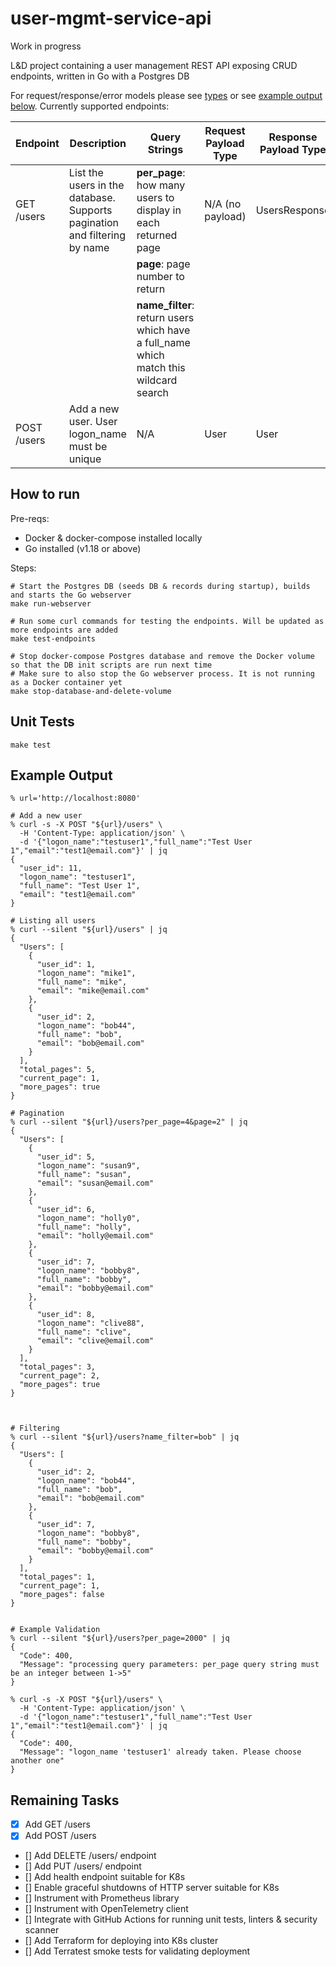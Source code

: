 # user-mgmt-service-api

Work in progress

L&D project containing a user management REST API exposing CRUD endpoints, written in Go with a Postgres DB

For request/response/error models please see [types](internal/api/types.go) or see [example output below](https://github.com/michaelprice232/user-mgmt-service-api#example-output). Currently supported endpoints:

| Endpoint    | Description                                                               | Query Strings                                                                         | Request Payload Type | Response Payload Type | 
|-------------|---------------------------------------------------------------------------|---------------------------------------------------------------------------------------|----------------------|-----------------------|
| GET /users  | List the users in the database. Supports pagination and filtering by name | **per_page**: how many users to display in each returned page                         | N/A (no payload)     | UsersResponse         |
|             |                                                                           | **page**: page number to return                                                       |                      |                       |
|             |                                                                           | **name_filter**: return users which have a full_name which match this wildcard search |                      |                       |
| POST /users | Add a new user. User logon_name must be unique                            | N/A                                                                                   | User                 | User                  |


## How to run

Pre-reqs:
- Docker & docker-compose installed locally
- Go installed (v1.18 or above)

Steps:
```shell
# Start the Postgres DB (seeds DB & records during startup), builds and starts the Go webserver
make run-webserver

# Run some curl commands for testing the endpoints. Will be updated as more endpoints are added
make test-endpoints

# Stop docker-compose Postgres database and remove the Docker volume so that the DB init scripts are run next time
# Make sure to also stop the Go webserver process. It is not running as a Docker container yet
make stop-database-and-delete-volume
```

## Unit Tests
```shell
make test
```

## Example Output

```shell
% url='http://localhost:8080'

# Add a new user
% curl -s -X POST "${url}/users" \
  -H 'Content-Type: application/json' \
  -d '{"logon_name":"testuser1","full_name":"Test User 1","email":"test1@email.com"}' | jq
{
  "user_id": 11,
  "logon_name": "testuser1",
  "full_name": "Test User 1",
  "email": "test1@email.com"
}

# Listing all users 
% curl --silent "${url}/users" | jq
{
  "Users": [
    {
      "user_id": 1,
      "logon_name": "mike1",
      "full_name": "mike",
      "email": "mike@email.com"
    },
    {
      "user_id": 2,
      "logon_name": "bob44",
      "full_name": "bob",
      "email": "bob@email.com"
    }
  ],
  "total_pages": 5,
  "current_page": 1,
  "more_pages": true
}

# Pagination
% curl --silent "${url}/users?per_page=4&page=2" | jq
{
  "Users": [
    {
      "user_id": 5,
      "logon_name": "susan9",
      "full_name": "susan",
      "email": "susan@email.com"
    },
    {
      "user_id": 6,
      "logon_name": "holly0",
      "full_name": "holly",
      "email": "holly@email.com"
    },
    {
      "user_id": 7,
      "logon_name": "bobby8",
      "full_name": "bobby",
      "email": "bobby@email.com"
    },
    {
      "user_id": 8,
      "logon_name": "clive88",
      "full_name": "clive",
      "email": "clive@email.com"
    }
  ],
  "total_pages": 3,
  "current_page": 2,
  "more_pages": true
}



# Filtering
% curl --silent "${url}/users?name_filter=bob" | jq
{
  "Users": [
    {
      "user_id": 2,
      "logon_name": "bob44",
      "full_name": "bob",
      "email": "bob@email.com"
    },
    {
      "user_id": 7,
      "logon_name": "bobby8",
      "full_name": "bobby",
      "email": "bobby@email.com"
    }
  ],
  "total_pages": 1,
  "current_page": 1,
  "more_pages": false
}


# Example Validation
% curl --silent "${url}/users?per_page=2000" | jq
{
  "Code": 400,
  "Message": "processing query parameters: per_page query string must be an integer between 1->5"
}

% curl -s -X POST "${url}/users" \
  -H 'Content-Type: application/json' \
  -d '{"logon_name":"testuser1","full_name":"Test User 1","email":"test1@email.com"}' | jq
{
  "Code": 400,
  "Message": "logon_name 'testuser1' already taken. Please choose another one"
}
```

## Remaining Tasks
- [x] Add GET /users
- [x] Add POST /users
- [] Add DELETE /users/<user> endpoint
- [] Add PUT /users/<user> endpoint
- [] Add health endpoint suitable for K8s
- [] Enable graceful shutdowns of HTTP server suitable for K8s
- [] Instrument with Prometheus library
- [] Instrument with OpenTelemetry client
- [] Integrate with GitHub Actions for running unit tests, linters & security scanner
- [] Add Terraform for deploying into K8s cluster
- [] Add Terratest smoke tests for validating deployment
